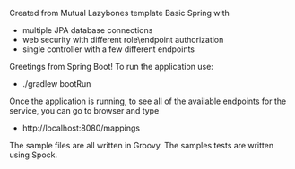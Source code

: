 Created from Mutual Lazybones template
Basic Spring with 
  * multiple JPA database connections
  * web security with different role\endpoint authorization
  * single controller with a few different endpoints 

Greetings from Spring Boot!
To run the application use:
* ./gradlew bootRun

Once the application is running, to see all of the available endpoints for the service, you can go to browser and type
* http://localhost:8080/mappings

The sample files are all written in Groovy.
The samples tests are written using Spock.
